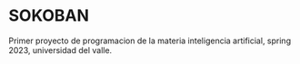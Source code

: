 # SOKOBAN
Primer proyecto de programacion de la materia inteligencia artificial, spring 2023, universidad del valle.
